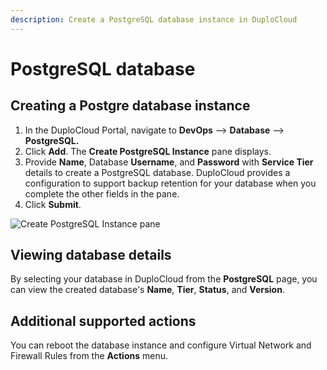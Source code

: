 ```yaml
---
description: Create a PostgreSQL database instance in DuploCloud
---
```


# PostgreSQL database

## Creating a Postgre database instance

1. In the DuploCloud Portal, navigate to **DevOps** --> **Database** --> **PostgreSQL.**
2. Click **Add**. The **Create PostgreSQL Instance** pane displays.
3. Provide **Name**, Database **Username**, and **Password** with **Service Tier** details to create a PostgreSQL database. DuploCloud provides a configuration to support backup retention for your database when you complete the other fields in the pane.
4. Click **Submit**.

<div align="left">

<img src="../../../.gitbook/assets/image (1) (2) (1).png" alt="Create PostgreSQL Instance pane">

</div>

## Viewing database details

By selecting your database in DuploCloud from the **PostgreSQL** page, you can view the created database's **Name**, **Tier**, **Status**, and **Version**.

## Additional supported actions

You can reboot the database instance and configure Virtual Network and Firewall Rules from the **Actions** menu.
